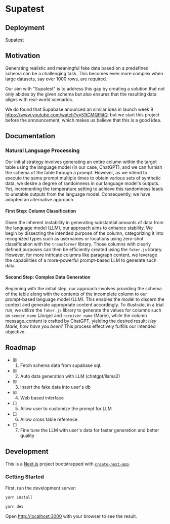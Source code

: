 # Supatest

## Deployment
[Supatest](https://supatest-eight.vercel.app)

## Motivation
Generating realistic and meaningful fake data based on a predefined schema can be a challenging task. This becomes even more complex when large datasets, say over 1000 rows, are required.

Our aim with "Supatest" is to address this gap by creating a solution that not only abides by the given schema but also ensures that the resulting data aligns with real-world scenarios.

We do found that Supabase anounced an similar idea in launch week 8 https://www.youtube.com/watch?v=51tCMQPiitQ, but we start this project before the announcement, which makes us believe that this is a good idea.
## Documentation

### Natural Language Processing

Our initial strategy involves generating an entire column within the target table using the language model (in our case, ChatGPT), and we can furnish the schema of the table through a prompt. However, as we intend to execute the same prompt multiple times to obtain various sets of synthetic data, we desire a degree of randomness in our language model's outputs. Yet, incrementing the temperature setting to achieve this randomness leads to unstable outputs from the language model. Consequently, we have adopted an alternative approach.

#### First Step: Column Classification

Given the inherent instability in generating substantial amounts of data from the language model (LLM), our approach aims to enhance stability. We begin by dissecting the intended purpose of the column, categorizing it into recognized types such as usernames or locations using zero-shot classification with the  `transformer` library. Those columns with clearly defined purposes can then be efficiently created using the `faker.js` library. However, for more intricate columns like paragraph content, we leverage the capabilities of a more-powerful prompt-based LLM to generate such data.

#### Second Step: Complex Data Generation

Beginning with the initial step, our approach involves providing the schema of the table along with the contents of the incomplete column to our prompt-based language model (LLM). This enables the model to discern the context and generate appropriate content accordingly. To illustrate, in a trial run, we utilize the `faker.js` library to generate the values for columns such as `sender_name` (Jorge) and `receiver_name` (Marie), while the column message_content is crafted by ChatGPT, yielding the desired result: *Hey Marie, how have you been?* This process effectively fulfills our intended objective.

## Roadmap

<!-- checkbox -->
- [x] 1. Fetch schema data from supabase sql.
- [x] 2. Auto data generation with LLM (chatgpt/llama2)
- [x] 3. Insert the fake data into user's db
- [x] 4. Web based interface
- [ ] 5. Allow user to customize the prompt for LLM
- [ ] 6. Allow cross table reference
- [ ] 7. Fine tune the LLM with user's data for faster generation and better quality

## Development

This is a [Next.js](https://nextjs.org/) project bootstrapped with [`create-next-app`](https://github.com/vercel/next.js/tree/canary/packages/create-next-app).

### Getting Started

First, run the development server:

```bash
yarn install

yarn dev
```

Open [http://localhost:3000](http://localhost:3000) with your browser to see the result.